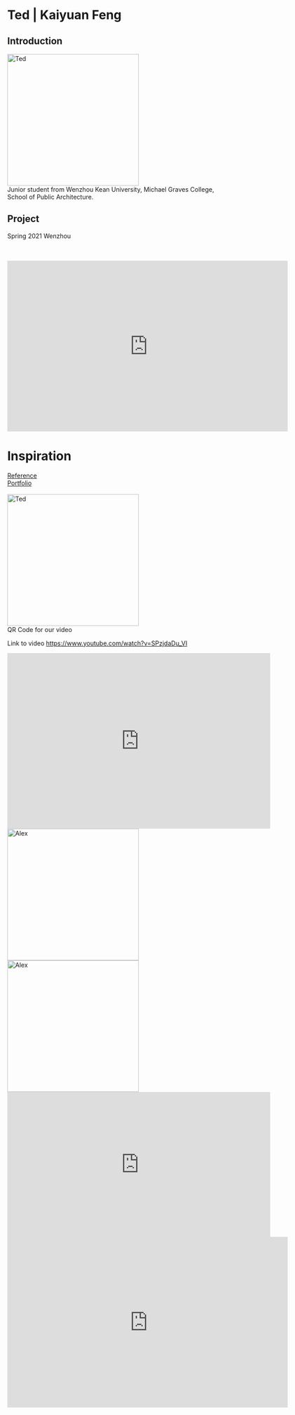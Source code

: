 # Ted | Kaiyuan Feng

## Introduction
<img alt="Ted" src="https://github.com/steenblikrs/2021-Spring-Studio/blob/0257d57d77f13c9e4984e7899282e5fae448ebc1/students/Ted/ted1.jpg?raw=true" width="300">
<br>
Junior student from Wenzhou Kean University, Michael Graves College, School of Public Architecture.

## Project
Spring 2021 Wenzhou<br>  
<br>

<iframe src="https://docs.google.com/presentation/d/e/2PACX-1vSeyal7p8HTH2jIAo3KJdoZGmEyr0wlv1luQMDjOlpNhgWL45BtGpIN-WpPzFnC7Iz0CB0THSnwN6eJ/embed?start=true&loop=true&delayms=3000" frameborder="0" width="640" height="389" allowfullscreen="true" mozallowfullscreen="true" webkitallowfullscreen="true"></iframe>

# Inspiration
  [Reference]( https://github.com/steenblikrs/2021-Spring-Studio/blob/b84488731ba3b69f4567d950802c56fad158e24c/students/Ted/reference.md)
<br/> 
 [Portfolio](https://ted2517.wordpress.com/)
<br/>   
 <img alt="Ted" src="https://github.com/steenblikrs/2021-Spring-Studio/blob/6cfce96b97c34f683f881772737bb6d9ca5cda65/students/Ted/857732368701888582.png?raw=true" width="300">
<br>
QR Code for our video

Link to video https://www.youtube.com/watch?v=SPzjdaDu_VI

<iframe width="600" height="400" allowfullscreen style="border-style:none;" src="https://cdn.pannellum.org/2.5/pannellum.htm#panorama=https%3A//raw.githubusercontent.com/steenblikrs/2021-Spring-Studio/gh-pages/students/Alex/pic/photosphere.jpg&autoLoad=true"></iframe>
<img alt="Alex" src="https://github.com/steenblikrs/2021-Spring-Studio/blob/26c35212d94553c86952c1dbe2a263c99a82f5de/students/Alex/pic/01.gif?raw=true" width="300">
<img alt="Alex" src="https://github.com/steenblikrs/2021-Spring-Studio/blob/26c35212d94553c86952c1dbe2a263c99a82f5de/students/Alex/pic/02.gif?raw=true" width="300">
<br> 
<iframe width="600" height="330" src="https://www.youtube.com/embed/SPzjdaDu_VI" title="YouTube video player" frameborder="0" allow="accelerometer; autoplay; clipboard-write; encrypted-media; gyroscope; picture-in-picture" allowfullscreen></iframe>
<iframe src="https://api2.enscape3d.com/v1/view/fc125a9d-89b2-4453-a377-607659dd4a83" frameborder="0" width="640" height="389" allowfullscreen="true" mozallowfullscreen="true" webkitallowfullscreen="true"></iframe>
